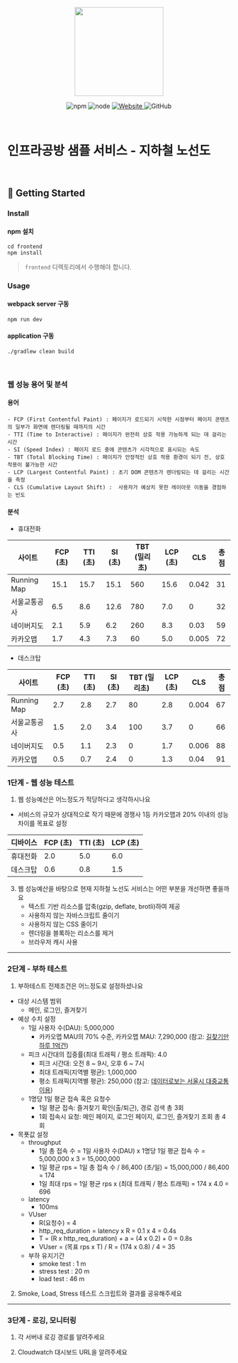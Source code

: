<p align="center">
    <img width="200px;" src="https://raw.githubusercontent.com/woowacourse/atdd-subway-admin-frontend/master/images/main_logo.png"/>
</p>
<p align="center">
  <img alt="npm" src="https://img.shields.io/badge/npm-%3E%3D%205.5.0-blue">
  <img alt="node" src="https://img.shields.io/badge/node-%3E%3D%209.3.0-blue">
  <a href="https://edu.nextstep.camp/c/R89PYi5H" alt="nextstep atdd">
    <img alt="Website" src="https://img.shields.io/website?url=https%3A%2F%2Fedu.nextstep.camp%2Fc%2FR89PYi5H">
  </a>
  <img alt="GitHub" src="https://img.shields.io/github/license/next-step/atdd-subway-service">
</p>

<br>

# 인프라공방 샘플 서비스 - 지하철 노선도

<br>

## 🚀 Getting Started

### Install
#### npm 설치
```
cd frontend
npm install
```
> `frontend` 디렉토리에서 수행해야 합니다.

### Usage
#### webpack server 구동
```
npm run dev
```
#### application 구동
```
./gradlew clean build
```
<br>

### 웹 성능 용어 및 분석

#### 용어
    - FCP (First Contentful Paint) : 페이지가 로드되기 시작한 시점부터 페이지 콘텐츠의 일부가 화면에 렌더링될 때까지의 시간
    - TTI (Time to Interactive) : 페이지가 완전히 상호 작용 가능하게 되는 데 걸리는 시간
    - SI (Speed Index) : 페이지 로드 중에 콘텐츠가 시각적으로 표시되는 속도
    - TBT (Total Blocking Time) : 페이지가 안정적인 상호 작용 환경이 되기 전, 상호 작용이 불가능한 시간
    - LCP (Largest Contentful Paint) : 초기 DOM 콘텐츠가 렌더링되는 데 걸리는 시간을 측정
    - CLS (Cumulative Layout Shift) :  사용자가 예상치 못한 레이아웃 이동을 경험하는 빈도

#### 분석

- 휴대전화

| 사이트       | FCP (초) | TTI (초) | SI (초) | TBT (밀리초) | LCP (초) | CLS | 총점 |
|-------------|---------|---------|---------|-------------|----------|------|-----|
| Running Map | 15.1    | 15.7    | 15.1    | 560         | 15.6     | 0.042 | 31 |
| 서울교통공사  | 6.5     | 8.6     | 12.6    | 780         | 7.0      | 0    | 32  |
| 네이버지도    | 2.1     | 5.9     | 6.2     | 260         | 8.3      | 0.03 | 59  |
| 카카오맵     | 1.7     | 4.3     | 7.3     | 60          | 5.0      | 0.005 | 72  |

- 데스크탑

| 사이트       | FCP (초) | TTI (초) | SI (초) | TBT (밀리초) | LCP (초) | CLS | 총점 |
|-------------|---------|---------|---------|-------------|----------|------|-----|
| Running Map | 2.7     | 2.8     | 2.7     | 80          | 2.8      | 0.004 | 67 |
| 서울교통공사  | 1.5     | 2.0     | 3.4     | 100         | 3.7      | 0     | 66 |
| 네이버지도    | 0.5     | 1.1     | 2.3     | 0           | 1.7      | 0.006 | 88 |
| 카카오맵     | 0.5     | 0.7     | 2.4     | 0           | 1.3      | 0.04  | 91  |

### 1단계 - 웹 성능 테스트
1. 웹 성능예산은 어느정도가 적당하다고 생각하시나요
- 서비스의 규모가 상대적으로 작기 때문에 경쟁사 1등 카카오맵과 20% 이내의 성능 차이를 목표로 설정

| 디바이스 | FCP (초) | TTI (초) | LCP (초) |
|---------|---------|---------|----------|
| 휴대전화 | 2.0     | 5.0     | 6.0       |
| 데스크탑 | 0.6     | 0.8     | 1.5       |


3. 웹 성능예산을 바탕으로 현재 지하철 노선도 서비스는 어떤 부분을 개선하면 좋을까요
    - 텍스트 기반 리소스를 압축(gzip, deflate, brotli)하여 제공
    - 사용하지 않는 자바스크립트 줄이기
    - 사용하지 않는 CSS 줄이기
    - 렌더링을 블록하는 리소스를 제거
    - 브라우저 캐시 사용


---

### 2단계 - 부하 테스트 
1. 부하테스트 전제조건은 어느정도로 설정하셨나요
- 대상 시스템 범위
  - 메인, 로그인, 즐겨찾기
- 예상 수치 설정
   - 1일 사용자 수(DAU): 5,000,000
      - 카카오맵 MAU의 70% 수준, 카카오맵 MAU: 7,290,000
        (참고: [길찾기만 하루 1억건](https://blog.naver.com/rkwkrhspm/222515422896))
   - 피크 시간대의 집중률(최대 트래픽 / 평소 트래픽): 4.0
      - 피크 시간대: 오전 8 ~ 9시, 오후 6 ~ 7시
      - 최대 트래픽(지역별 평균): 1,000,000
      - 평소 트래픽(지역별 평균): 250,000 
        (참고: [데이터로보는 서울시 대중교통 이용](https://www.bigdata-map.kr/datastory/traffic/seoul))
   - 1명당 1일 평균 접속 혹은 요청수
      - 1일 평균 접속: 즐겨찾기 확인(출/퇴근), 경로 검색 총 3회
      - 1회 접속시 요청: 메인 페이지, 로그인 페이지, 로그인, 즐겨찾기 조회 총 4회
- 목푯값 설정
  - throughput
     - 1일 총 접속 수 = 1일 사용자 수(DAU) x 1명당 1일 평균 접속 수 =  5,000,000 x 3 = 15,000,000
     - 1일 평균 rps = 1일 총 접속 수 / 86,400 (초/일) = 15,000,000 / 86,400 = 174
     - 1일 최대 rps = 1일 평균 rps x (최대 트래픽 / 평소 트래픽) = 174 x 4.0 = 696
  - latency
     - 100ms
  - VUser
    - R(요청수) = 4
    - http_req_duration = latency x R = 0.1 x 4 = 0.4s
    - T = (R x http_req_duration) + a = (4 x 0.2) + 0 = 0.8s
    - VUser = (목표 rps x T) / R = (174 x 0.8) / 4 = 35
  - 부하 유지기간
     - smoke test : 1 m
     - stress test : 20 m
     - load test : 46 m

2. Smoke, Load, Stress 테스트 스크립트와 결과를 공유해주세요

---

### 3단계 - 로깅, 모니터링
1. 각 서버내 로깅 경로를 알려주세요

2. Cloudwatch 대시보드 URL을 알려주세요
